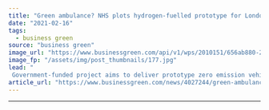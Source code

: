 ```yaml
---
title: "Green ambulance? NHS plots hydrogen-fuelled prototype for London"
date: "2021-02-16"
tags: 
  - business green
source: "business green"
image_url: "https://www.businessgreen.com/api/v1/wps/2010151/656ab880-2404-4376-800f-9cd5fcb9b840/2/LAS-revised-view-roof-tech2-hydrogen-fuel-cell-ambulance-185x114.jpg"
image_fp: "/assets/img/post_thumbnails/177.jpg"
lead: "
 Government-funded project aims to deliver prototype zero emission vehicle to London Ambulance Service NHS Trust later this year ..."
article_url: "https://www.businessgreen.com/news/4027244/green-ambulance-nhs-plots-hydrogen-fuelled-prototype-london"
---
```


---
